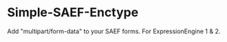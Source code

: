 Simple-SAEF-Enctype
===================

Add "multipart/form-data" to your SAEF forms. For ExpressionEngine 1 &amp; 2.